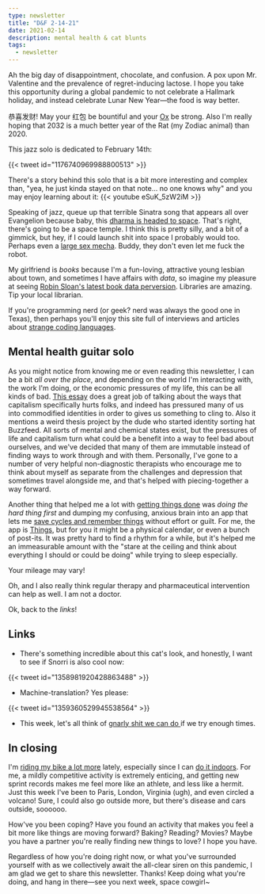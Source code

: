 ```yaml
---
type: newsletter
title: "D&F 2-14-21"
date: 2021-02-14
description: mental health & cat blunts
tags:
  - newsletter
---
```


Ah the big day of disappointment, chocolate, and confusion. A pox upon Mr. Valentine and the prevalence of regret-inducing lactose. I hope you take this opportunity during a global pandemic to not celebrate a Hallmark holiday, and instead celebrate Lunar New Year—the food is way better.

恭喜发财! May your 红包 be bountiful and your [Ox](https://chinesenewyear.net/zodiac/ox/) be strong. Also I'm really hoping that 2032 is a much better year of the Rat (my Zodiac animal) than 2020.

This jazz solo is dedicated to February 14th:

{{< tweet id="1176740969988800513" >}}

There's a story behind this solo that is a bit more interesting and complex than, "yea, he just kinda stayed on that note... no one knows why" and you may enjoy learning about it:
{{< youtube eSuK_5zW2iM >}}

Speaking of jazz, queue up that terrible Sinatra song that appears all over Evangelion because baby, this [dharma is headed to space](http://www.asahi.com/sp/ajw/articles/14173139). That's right, there's going to be a space temple. I think this is pretty silly, and a bit of a gimmick, but hey, if I could launch shit into space I probably would too. Perhaps even a [large sex mecha](https://www.tokyokinky.com/tenga-gundam-mecha-robot-model/). Buddy, they don't even let me fuck the robot.

My girlfriend is _books_ because I'm a fun-loving, attractive young lesbian about town, and sometimes I have affairs with _data_, so imagine my pleasure at seeing [Robin Sloan's latest book data perversion](https://www.robinsloan.com/library-demand-list/). Libraries are amazing. Tip your local librarian.

If you're programming nerd (or geek? nerd was always the good one in Texas), then perhaps you'll enjoy this site full of interviews and articles about [strange coding languages](https://esoteric.codes/). 

## Mental health guitar solo

As you might notice from knowing me or even reading this newsletter, I can be a bit _all over the place_, and depending on the world I'm interacting with, the work I'm doing, or the economic pressures of my life, this can be all kinds of bad. [This essay](https://mentalhellth.substack.com/p/the-buzzfeed-ification-of-mental) does a great job of talking about the ways that capitalism specifically hurts folks, and indeed has pressured many of us into commodified identities in order to gives us something to cling to. Also it mentions a weird thesis project by the dude who started identity sorting hat Buzzfeed. All sorts of mental and chemical states exist, but the pressures of life and capitalism turn what could be a benefit into a way to feel bad about ourselves, and we've decided that many of them are immutable instead of finding ways to work through and with them. Personally, I've gone to a number of very helpful non-diagnostic therapists who encourage me to think about myself as separate from the challenges and depression that sometimes travel alongside me, and that's helped with piecing-together a way forward.

Another thing that helped me a lot with [getting things done](http://www.43folders.com/2004/09/08/getting-started-with-getting-things-done) was _doing the hard thing first_ and dumping my confusing, anxious brain into an app that lets me [save cycles and remember things](https://www.brookshelley.com/posts/2019-05-02-on-notes-and-todos/) without effort or guilt. For me, the app is [Things](https://things.app), but for you it might be a physical calendar, or even a bunch of post-its. It was pretty hard to find a rhythm for a while, but it's helped me an immeasurable amount with the "stare at the ceiling and think about everything I should or could be doing" while trying to sleep especially.

Your mileage may vary!

Oh, and I also really think regular therapy and pharmaceutical intervention can help as well. I am not a doctor.

Ok, back to the _links_!

## Links

- There's something incredible about this cat's look, and honestly, I want to see if Snorri is also cool now:

{{< tweet id="1358981920428863488" >}}

- Machine-translation? Yes please:

{{< tweet id="1359360529945538564" >}}

- This week, let's all think of [gnarly shit we can do ](https://kottke.org/21/02/1000-fails-lead-to-a-single-success)if we try enough times.

## In closing

I'm [riding my bike a lot more](https://www.zwift.com/athlete/6aa6ff7e-477c-4d39-b871-947953d8089e) lately, especially since I can [do it indoors](https://www.brookshelley.com/posts/2021-02-09-indoor-training/). For me, a mildly competitive activity is extremely enticing, and getting new sprint records makes me feel more like an athlete, and less like a hermit. Just this week I've been to Paris, London, Virginia (ugh), and even circled a volcano! Sure, I could also go outside more, but there's disease and cars outside, soooooo. 

How've you been coping? Have you found an activity that makes you feel a bit more like things are moving forward? Baking? Reading? Movies? Maybe you have a partner you're really finding new things to love? I hope you have.

Regardless of how you're doing right now, or what you've surrounded yourself with as we collectively await the all-clear siren on this pandemic, I am glad we get to share this newsletter. Thanks! Keep doing what you're doing, and hang in there—see you next week, space cowgirl~